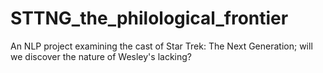 # STTNG_the_philological_frontier
An NLP project examining the cast of Star Trek: The Next Generation; will we discover the nature of Wesley's lacking?
